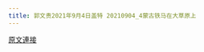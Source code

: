 ```yaml
---
title: 郭文贵2021年9月4日盖特 20210904_4蒙古铁马在大草原上
---
```


[原文連接](https://gnews.org/ThreadView/53482419)


